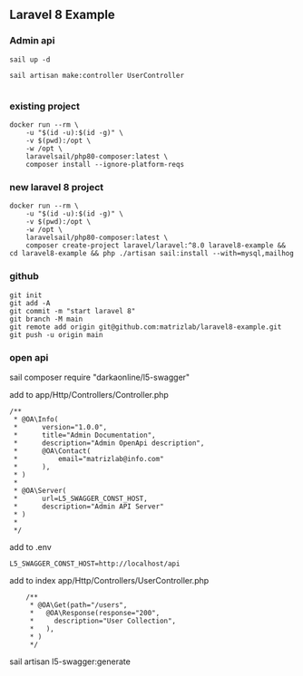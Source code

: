 ## Laravel 8 Example

### Admin api

```
sail up -d

sail artisan make:controller UserController


```

### existing project

```
docker run --rm \
    -u "$(id -u):$(id -g)" \
    -v $(pwd):/opt \
    -w /opt \
    laravelsail/php80-composer:latest \
    composer install --ignore-platform-reqs
```

### new laravel 8 project

```
docker run --rm \
    -u "$(id -u):$(id -g)" \
    -v $(pwd):/opt \
    -w /opt \
    laravelsail/php80-composer:latest \
    composer create-project laravel/laravel:^8.0 laravel8-example && cd laravel8-example && php ./artisan sail:install --with=mysql,mailhog
```

### github

```
git init
git add -A
git commit -m "start laravel 8"
git branch -M main
git remote add origin git@github.com:matrizlab/laravel8-example.git
git push -u origin main
```

### open api

sail composer require "darkaonline/l5-swagger"

add to app/Http/Controllers/Controller.php
```
/**
 * @OA\Info(
 *      version="1.0.0",
 *      title="Admin Documentation",
 *      description="Admin OpenApi description",
 *      @OA\Contact(
 *          email="matrizlab@info.com"
 *      ),
 * )
 *
 * @OA\Server(
 *      url=L5_SWAGGER_CONST_HOST,
 *      description="Admin API Server"
 * )
 *
 */
```

add to .env
```
L5_SWAGGER_CONST_HOST=http://localhost/api
```

add to index app/Http/Controllers/UserController.php
```
    /**
     * @OA\Get(path="/users",
     *   @OA\Response(response="200",
     *     description="User Collection",
     *   ),
     * )
     */
```

sail artisan l5-swagger:generate

